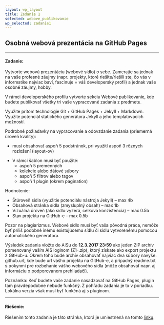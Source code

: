 ```yaml
---
layout: wp_layout
title: Zadanie 1
selected: webove_publikovanie
wp_selected: zadanie1
---
```


## Osobná webová prezentácia na GitHub Pages

---

#### **Zadanie:**

Vytvorte webovú prezentáciu (webové sídlo) o sebe. Zamerajte sa jednak na vaše profesné záujmy (napr. projekty, ktoré riešite/riešili ste, čo vás v informatike najviac baví, fascinuje = váš developerský profil) a jednak vaše osobné záujmy, hobby.  

V rámci developerského profilu vytvorte sekciu Webové publikovanie, kde budete publikovať všetky tri vaše vypracované zadania z predmetu.  

Využite pritom technológie Git + GitHub Pages + Jekyll + Markdown. Využite potenciál statického generátora Jekyll a jeho templatovacích možností.  

Podrobné požiadavky na vypracovanie a odovzdanie zadania (priemerná úroveň kvality):  

*  musí obsahovať aspoň 5 podstránok, pri využití aspoň 3 rôznych rozložení (layout-ov)

- V rámci šablon musí byť použité:
  * aspoň 5 premenných
  * kolekcie alebo dátové súbory
  * aspoň 5 filtrov alebo tagov
  * aspoň 1 plugin (okrem pagination)

Hodnotenie:  

* Štúroveň sídla (využitie potenciálu nástroja Jekyll) – max 4b
* Obsahová stránka sídla (zmysluplný obsah) – max 1b
* Vizuálna úroveň (ako sídlo vyzerá, celková konzistencia) – max 0.5b
* Stav projektu na GitHub-e – max 0.5b

Pozor na plagiarizmus. Webové sídlo musí byť vaša pôvodná práca, nemôže byť príliš podobné inému existujúcemu sídlu či sídlu vytvorenému pomocou automatického generátora.

Výsledok zadania vložte do AISu do **12.3.2017 23:59** ako jeden ZIP archív pomenovaný vaším AIS loginom (Z1-<aislogin>.zip), ktorý získate ako export projektu z GitHub-u. Okrem toho bude archív obsahovať najviac dva súbory navyše: github.url, kde bude url vášho projektu na GitHub-e, a prípadný readme.txt s pokynmi pre rozbehanie vášho webového sídla (môže obsahovať napr. aj informáciu o podporovanom prehliadači).

Poznámka: Keď budete vaše zadanie nasadzovať na GitHub Pages, plugin tam pravdepodobne nebude funkčný. Z pohľadu zadania je to v poriadku. Lokálna verzia však musí byť funkčná aj s pluginom.

---

#### **Riešenie:**

Riešením tohto zadania je táto stránka, ktorá je umiestnená na tomto [linku].

[linku]: https://github.com/matusbarabas/matusbarabas.github.io
